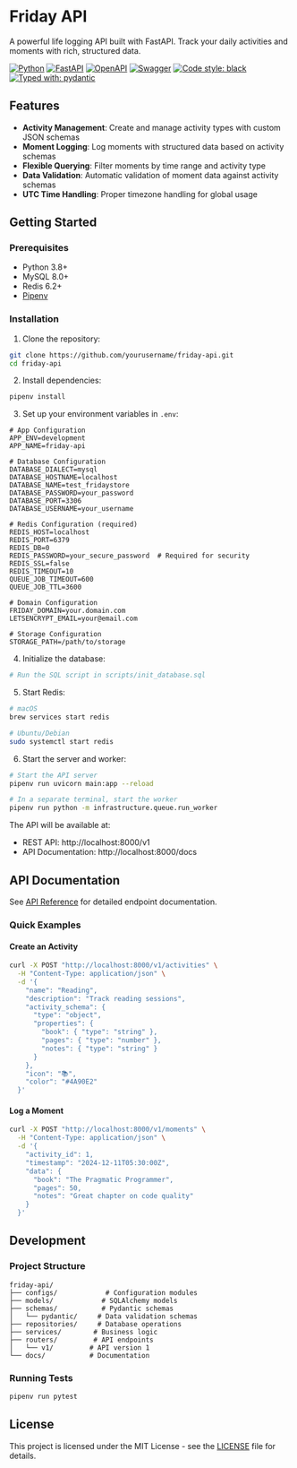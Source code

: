 # Friday API

A powerful life logging API built with FastAPI. Track your daily activities and moments with rich, structured data.

[![Python](https://img.shields.io/badge/python-3670A0?style=for-the-badge&logo=python&logoColor=ffdd54)](https://docs.python.org/3/)
[![FastAPI](https://img.shields.io/badge/FastAPI-005571?style=for-the-badge&logo=fastapi)](https://fastapi.tiangolo.com/)
[![OpenAPI](https://img.shields.io/badge/openapi-6BA539?style=for-the-badge&logo=openapi-initiative&logoColor=fff)](https://www.openapis.org/)
[![Swagger](https://img.shields.io/badge/-Swagger-%23Clojure?style=for-the-badge&logo=swagger&logoColor=white)](https://swagger.io/)
[![Code style: black](https://img.shields.io/badge/code%20style-black-000000.svg?style=for-the-badge)](https://black.readthedocs.io/en/stable/)
[![Typed with: pydantic](https://img.shields.io/badge/typed%20with-pydantic-BA600F.svg?style=for-the-badge)](https://docs.pydantic.dev/)

## Features

- **Activity Management**: Create and manage activity types with custom JSON schemas
- **Moment Logging**: Log moments with structured data based on activity schemas
- **Flexible Querying**: Filter moments by time range and activity type
- **Data Validation**: Automatic validation of moment data against activity schemas
- **UTC Time Handling**: Proper timezone handling for global usage

## Getting Started

### Prerequisites

- Python 3.8+
- MySQL 8.0+
- Redis 6.2+
- [Pipenv](https://pipenv.pypa.io/en/latest/)

### Installation

1. Clone the repository:
```bash
git clone https://github.com/yourusername/friday-api.git
cd friday-api
```

2. Install dependencies:
```bash
pipenv install
```

3. Set up your environment variables in `.env`:
```env
# App Configuration
APP_ENV=development
APP_NAME=friday-api

# Database Configuration
DATABASE_DIALECT=mysql
DATABASE_HOSTNAME=localhost
DATABASE_NAME=test_fridaystore
DATABASE_PASSWORD=your_password
DATABASE_PORT=3306
DATABASE_USERNAME=your_username

# Redis Configuration (required)
REDIS_HOST=localhost
REDIS_PORT=6379
REDIS_DB=0
REDIS_PASSWORD=your_secure_password  # Required for security
REDIS_SSL=false
REDIS_TIMEOUT=10
QUEUE_JOB_TIMEOUT=600
QUEUE_JOB_TTL=3600

# Domain Configuration
FRIDAY_DOMAIN=your.domain.com
LETSENCRYPT_EMAIL=your@email.com

# Storage Configuration
STORAGE_PATH=/path/to/storage
```

4. Initialize the database:
```bash
# Run the SQL script in scripts/init_database.sql
```

5. Start Redis:
```bash
# macOS
brew services start redis

# Ubuntu/Debian
sudo systemctl start redis
```

6. Start the server and worker:
```bash
# Start the API server
pipenv run uvicorn main:app --reload

# In a separate terminal, start the worker
pipenv run python -m infrastructure.queue.run_worker
```

The API will be available at:
- REST API: http://localhost:8000/v1
- API Documentation: http://localhost:8000/docs

## API Documentation

See [API Reference](docs/api-reference.md) for detailed endpoint documentation.

### Quick Examples

#### Create an Activity
```bash
curl -X POST "http://localhost:8000/v1/activities" \
  -H "Content-Type: application/json" \
  -d '{
    "name": "Reading",
    "description": "Track reading sessions",
    "activity_schema": {
      "type": "object",
      "properties": {
        "book": { "type": "string" },
        "pages": { "type": "number" },
        "notes": { "type": "string" }
      }
    },
    "icon": "📚",
    "color": "#4A90E2"
  }'
```

#### Log a Moment
```bash
curl -X POST "http://localhost:8000/v1/moments" \
  -H "Content-Type: application/json" \
  -d '{
    "activity_id": 1,
    "timestamp": "2024-12-11T05:30:00Z",
    "data": {
      "book": "The Pragmatic Programmer",
      "pages": 50,
      "notes": "Great chapter on code quality"
    }
  }'
```

## Development

### Project Structure
```
friday-api/
├── configs/            # Configuration modules
├── models/            # SQLAlchemy models
├── schemas/           # Pydantic schemas
│   └── pydantic/     # Data validation schemas
├── repositories/     # Database operations
├── services/        # Business logic
├── routers/         # API endpoints
│   └── v1/         # API version 1
└── docs/           # Documentation
```

### Running Tests
```bash
pipenv run pytest
```

## License

This project is licensed under the MIT License - see the [LICENSE](LICENSE) file for details.
